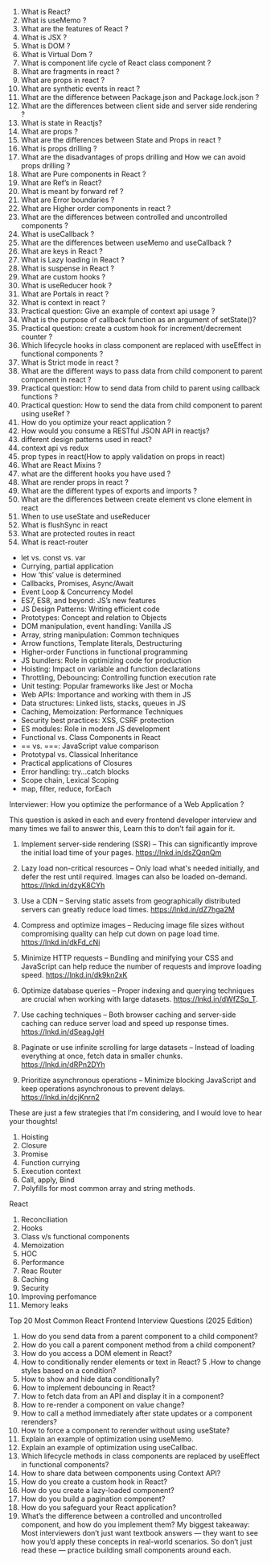 
1. What is React?
2. What is useMemo ?
3. What are the features of React ?
4. What is JSX ?
5. What is DOM ?
6. What is Virtual Dom ?
7. What is component life cycle of React class component ?
8. What are fragments in react ?
9. What are props in react ?
10. What are synthetic events in react ?
11. What are the difference between Package.json and Package.lock.json ?
12. What are the differences between client side and server side rendering ?
13. What is state in Reactjs?
14. What are props ?
15. What are the differences between State and Props in react ?
16. What is props drilling ?
17. What are the disadvantages of props drilling and How we can avoid props drilling ?
18. What are Pure components in React ?
19. What are Ref’s in React?
20. What is meant by forward ref ?
21. What are Error boundaries ?
22. What are Higher order components in react ?
23. What are the differences between controlled and uncontrolled components ? 
24. What is useCallback ?
25. What are the differences between useMemo and useCallback ?
26. What are keys in React ?
27. What is Lazy loading in React ?
28. What is suspense in React ?
29. What are custom hooks ?
30. What is useReducer hook ?
31. What are Portals in react ?
32. What is context in react ?
33. Practical question: Give an example of context api usage ?
34. What is the purpose of callback function as an argument of setState()?
35. Practical question: create a custom hook for increment/decrement counter ?
36. Which lifecycle hooks in class component are replaced with useEffect in functional components ?
37. What is Strict mode in react ?
38. What are the different ways to pass data from child component to parent component in react ?
39. Practical question: How to send data from child to parent using callback functions ?
40. Practical question: How to send the data from child component to parent using useRef ?
41. How do you optimize your react application ?
42. How would you consume a RESTful JSON API in reactjs?
43. different design patterns used in react?
44. context api vs redux
45. prop types in react(How to apply validation on props in react)
46. What are React Mixins ?
47. what are the different hooks you have used ?
48. What are render props in react ?
49. What are the different types of exports and imports ?
50. What are the differences between create element vs clone element in react
51. When to use useState and useReducer
52. What is flushSync in react
53. What are protected routes in react
54. What is react-router

- let vs. const vs. var
- Currying, partial application
- How ‘this’ value is determined
- Callbacks, Promises, Async/Await
- Event Loop & Concurrency Model
- ES7, ES8, and beyond: JS’s new features
- JS Design Patterns: Writing efficient code
- Prototypes: Concept and relation to Objects
- DOM manipulation, event handling: Vanilla JS
- Array, string manipulation: Common techniques
- Arrow functions, Template literals, Destructuring
- Higher-order Functions in functional programming
- JS bundlers: Role in optimizing code for production
- Hoisting: Impact on variable and function declarations
- Throttling, Debouncing: Controlling function execution rate
- Unit testing: Popular frameworks like Jest or Mocha
- Web APIs: Importance and working with them in JS
- Data structures: Linked lists, stacks, queues in JS
- Caching, Memoization: Performance Techniques
- Security best practices: XSS, CSRF protection
- ES modules: Role in modern JS development
- Functional vs. Class Components in React
- == vs. ===: JavaScript value comparison
- Prototypal vs. Classical Inheritance
- Practical applications of Closures
- Error handling: try...catch blocks
- Scope chain, Lexical Scoping
- map, filter, reduce, forEach

Interviewer: How you optimize the performance of a Web Application ?

This question is asked in each and every frontend developer interview and many times we fail to answer this, Learn this to don't fail again for it.

1. Implement server-side rendering (SSR) – This can significantly improve the initial load time of your pages.
https://lnkd.in/dsZQqnQm

2. Lazy load non-critical resources – Only load what's needed initially, and defer the rest until required. Images can also be loaded on-demand.
https://lnkd.in/dzyK8CYh

3. Use a CDN – Serving static assets from geographically distributed servers can greatly reduce load times.
https://lnkd.in/dZ7hga2M

4. Compress and optimize images – Reducing image file sizes without compromising quality can help cut down on page load time.
https://lnkd.in/dkFd_cNi

5. Minimize HTTP requests – Bundling and minifying your CSS and JavaScript can help reduce the number of requests and improve loading speed.
https://lnkd.in/dk9kn2xK

6. Optimize database queries – Proper indexing and querying techniques are crucial when working with large datasets.
https://lnkd.in/dWfZSq_T.

7. Use caching techniques – Both browser caching and server-side caching can reduce server load and speed up response times.
https://lnkd.in/dSeagJgH

8. Paginate or use infinite scrolling for large datasets – Instead of loading everything at once, fetch data in smaller chunks.
https://lnkd.in/dRPn2DYh

9. Prioritize asynchronous operations – Minimize blocking JavaScript and keep operations asynchronous to prevent delays.
https://lnkd.in/dcjKnrn2

These are just a few strategies that I’m considering, and I would love to hear your thoughts! 

1. Hoisting
2. Closure
3. Promise
4. Function currying 
5. Execution context
6. Call, apply, Bind
7. Polyfills for most common array and string methods. 

React
1. Reconciliation 
2. Hooks 
3. Class v/s functional components
4. Memoization 
5. HOC
6. Performance
7. Reac Router
8. Caching
9. Security 
10. Improving perfomance 
11. Memory leaks



Top 20 Most Common React Frontend Interview Questions (2025 Edition)
1. How do you send data from a parent component to a child component?
2. How do you call a parent component method from a child component?
3. How do you access a DOM element in React?
4. How to conditionally render elements or text in React?
5 .How to change styles based on a condition?
6. How to show and hide data conditionally?
7. How to implement debouncing in React?
8. How to fetch data from an API and display it in a component?
9. How to re-render a component on value change?
10. How to call a method immediately after state updates or a component rerenders?
11. How to force a component to rerender without using useState?
12. Explain an example of optimization using useMemo.
13. Explain an example of optimization using useCallbac.
14. Which lifecycle methods in class components are replaced by useEffect in  functional components?
15. How to share data between components using Context API?
16. How do you create a custom hook in React?
17. How do you create a lazy-loaded component?
18. How do you build a pagination component?
19. How do you safeguard your React application?
20. What’s the difference between a controlled and uncontrolled component, and how do you implement them?
 My biggest takeaway: Most interviewers don’t just want textbook answers — they want to see how you’d apply these concepts in real-world scenarios.
 So don’t just read these — practice building small components around each.